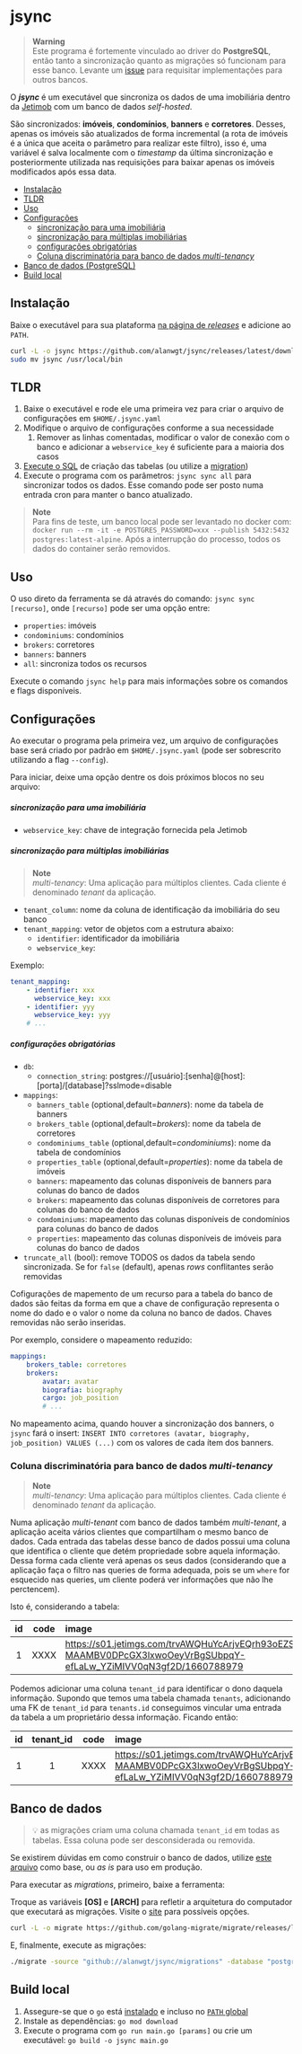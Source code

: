 jsync
=====

> **Warning** \
> Este programa é fortemente vinculado ao driver do **PostgreSQL**, então tanto a sincronização quanto as migrações só
> funcionam para esse banco. Levante um [issue](https://github.com/alanwgt/jsync/issues/new) para requisitar
> implementações para outros bancos.

O ***jsync*** é um executável que sincroniza os dados de uma imobiliária dentro da [Jetimob](https://www.jetimob.com/)
com um banco de dados *self-hosted*.

São sincronizados: **imóveis**, **condomínios**, **banners** e **corretores**. Desses, apenas os imóveis são atualizados
de forma incremental (a rota de imóveis é a única que aceita o parâmetro para realizar este filtro), isso é, uma variável
é salva localmente com o *timestamp* da última sincronização e posteriormente utilizada nas requisições para baixar
apenas os imóveis modificados após essa data.

<!-- TOC -->
* [Instalação](#instalao)
* [TLDR](#tldr)
* [Uso](#uso)
* [Configurações](#configuraes)
  * [sincronização para uma imobiliária](#sincronizao-para-uma-imobiliria)
  * [sincronização para múltiplas imobiliárias](#sincronizao-para-mltiplas-imobilirias)
  * [configurações obrigatórias](#configuraes-obrigatrias)
  * [Coluna discriminatória para banco de dados *multi-tenancy*](#coluna-discriminatria-para-banco-de-dados-multi-tenancy)
* [Banco de dados (PostgreSQL)](#banco-de-dados)
* [Build local](#build-local)
<!-- TOC -->

## Instalação

Baixe o executável para sua plataforma [na página de *releases*](https://github.com/alanwgt/jsync/releases) e adicione
ao `PATH`.

```bash
curl -L -o jsync https://github.com/alanwgt/jsync/releases/latest/download/jsync.[OS]-[ARCH].tar.gz
sudo mv jsync /usr/local/bin
```

## TLDR

1. Baixe o executável e rode ele uma primeira vez para criar o arquivo de configurações em `$HOME/.jsync.yaml`
2. Modifique o arquivo de configurações conforme a sua necessidade
    1. Remover as linhas comentadas, modificar o valor de conexão com o banco e adicionar a `webservice_key` é suficiente para a maioria dos casos
3. [Execute o SQL](./migrations/000001_create_tables.up.sql) de criação das tabelas (ou utilize a [migration](#banco-de-dados))
4. Execute o programa com os parâmetros: `jsync sync all` para sincronizar todos os dados. Esse comando pode ser posto
numa entrada cron para manter o banco atualizado.

> **Note** \
> Para fins de teste, um banco local pode ser levantado no docker com: `docker run --rm -it -e POSTGRES_PASSWORD=xxx --publish 5432:5432 postgres:latest-alpine`.
> Após a interrupção do processo, todos os dados do container serão removidos.

## Uso

O uso direto da ferramenta se dá através do comando: `jsync sync [recurso]`, onde `[recurso]` pode ser uma opção entre:

- `properties`: imóveis
- `condominiums`: condomínios
- `brokers`: corretores
- `banners`: banners
- `all`: sincroniza todos os recursos

Execute o comando `jsync help` para mais informações sobre os comandos e flags disponíveis.

## Configurações

Ao executar o programa pela primeira vez, um arquivo de configurações base será criado por padrão em `$HOME/.jsync.yaml`
(pode ser sobrescrito utilizando a flag `--config`).

Para iniciar, deixe uma opção dentre os dois próximos blocos no seu arquivo:

##### sincronização para uma imobiliária

- `webservice_key`: chave de integração fornecida pela Jetimob

##### sincronização para múltiplas imobiliárias

> **Note** \
> *multi-tenancy*: Uma aplicação para múltiplos clientes. Cada cliente é denominado *tenant* da aplicação.

- `tenant_column`: nome da coluna de identificação da imobiliária do seu banco
- `tenant_mapping`: vetor de objetos com a estrutura abaixo:
    - `identifier`: identificador da imobiliária
    - `webservice_key`: 

Exemplo:

```yaml
tenant_mapping:
    - identifier: xxx
      webservice_key: xxx
    - identifier: yyy
      webservice_key: yyy
    # ...
```

##### configurações obrigatórias

- `db`:
    - `connection_string`: postgres://[usuário]:[senha]@[host]:[porta]/[database]?sslmode=disable
- `mappings`:
    - `banners_table` (optional,default=*banners*): nome da tabela de banners
    - `brokers_table` (optional,default=*brokers*): nome da tabela de corretores
    - `condominiums_table` (optional,default=*condominiums*): nome da tabela de condomínios
    - `properties_table` (optional,default=*properties*): nome da tabela de imóveis
    - `banners`: mapeamento das colunas disponíveis de banners para colunas do banco de dados
    - `brokers`: mapeamento das colunas disponíveis de corretores para colunas do banco de dados
    - `condominiums`: mapeamento das colunas disponíveis de condomínios para colunas do banco de dados
    - `properties`: mapeamento das colunas disponíveis de imóveis para colunas do banco de dados
- `truncate_all` (bool): remove TODOS os dados da tabela sendo sincronizada. Se for `false` (default), apenas *rows* conflitantes serão removidas

Cofigurações de mapemento de um recurso para a tabela do banco de dados são feitas da forma em que a chave de
configuração representa o nome do dado e o valor o nome da coluna no banco de dados. Chaves removidas não serão
inseridas.

Por exemplo, considere o mapeamento reduzido:

```yaml
mappings:
    brokers_table: corretores
    brokers:
        avatar: avatar
        biografia: biography
        cargo: job_position
        # ... 
```

No mapeamento acima, quando houver a sincronização dos banners, o `jsync` fará o insert: `INSERT INTO corretores (avatar, biography, job_position) VALUES (...)`
com os valores de cada ítem dos banners.

### Coluna discriminatória para banco de dados *multi-tenancy*

> **Note** \
> *multi-tenancy*: Uma aplicação para múltiplos clientes. Cada cliente é denominado *tenant* da aplicação.

Numa aplicação *multi-tenant* com banco de dados também *multi-tenant*, a aplicação aceita vários clientes que compartilham
o mesmo banco de dados. Cada entrada das tabelas desse banco de dados possui uma coluna que identifica o cliente que detém
propriedade sobre aquela informação. Dessa forma cada cliente verá apenas os seus dados (considerando que a aplicação
faça o filtro nas queries de forma adequada, pois se um `where` for esquecido nas queries, um cliente poderá ver
informações que não lhe perctencem).

Isto é, considerando a tabela:

| id  | code | image                                                                                                                                   |
|:---:|:----:|:----------------------------------------------------------------------------------------------------------------------------------------|
|  1  | XXXX | https://s01.jetimgs.com/trvAWQHuYcArjvEQrh93oEZSAxK0Jz8p2OIdekopXlWDY5-MAAMBV0DPcGX3lxwoOeyVrBgSUbpqY-efLaLw_YZiMIVV0qN3gf2D/1660788979 |

Podemos adicionar uma coluna `tenant_id` para identificar o dono daquela informação. Supondo que temos uma tabela chamada
`tenants`, adicionando uma FK de `tenant_id` para `tenants.id` conseguimos vincular uma entrada da tabela a um proprietário
dessa informação. Ficando então:

| id  | tenant_id | code | image                                                                                                                                   |
|:---:|:---------:|:----:|:----------------------------------------------------------------------------------------------------------------------------------------|
|  1  |     1     | XXXX | https://s01.jetimgs.com/trvAWQHuYcArjvEQrh93oEZSAxK0Jz8p2OIdekopXlWDY5-MAAMBV0DPcGX3lxwoOeyVrBgSUbpqY-efLaLw_YZiMIVV0qN3gf2D/1660788979 |

## Banco de dados

> 💡 as migrações criam uma coluna chamada `tenant_id` em todas as tabelas. Essa coluna pode ser desconsiderada ou removida.

Se existirem dúvidas em como construir o banco de dados, utilize [este arquivo](./migrations/000001_create_tables.up.sql)
como base, ou *as is* para uso em produção.

Para executar as *migrations*, primeiro, baixe a ferramenta:

Troque as variáveis **[OS]** e **[ARCH]** para refletir a arquitetura do computador que executará as migrações. Visite o [site](https://github.com/golang-migrate/migrate/releases/latest) para possíveis opções.

```bash
curl -L -o migrate https://github.com/golang-migrate/migrate/releases/latest/download/migrate.[OS]-[ARCH].tar.gz
```

E, finalmente, execute as migrações:

```bash
./migrate -source "github://alanwgt/jsync/migrations" -database "postgres://[usuário]:[senha]@[host]:[porta]/[database]?sslmode=disable" up
```

## Build local

1. Assegure-se que o `go` está [instalado](https://go.dev/dl/) e incluso no [`PATH` global](https://go.dev/doc/install)
2. Instale as dependências: `go mod download`
3. Execute o programa com `go run main.go [params]` ou crie um executável: `go build -o jsync main.go`
